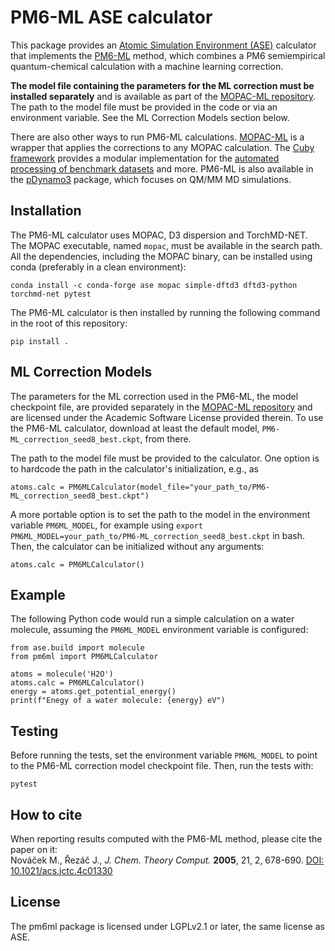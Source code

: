 PM6-ML ASE calculator
=====================

This package provides an [Atomic Simulation Environment (ASE)](https://wiki.fysik.dtu.dk/ase/index.html) calculator that implements the [PM6-ML](https://pubs.acs.org/doi/10.1021/acs.jctc.4c01330) method, which combines a PM6 semiempirical quantum-chemical calculation with a machine learning correction. 

**The model file containing the parameters for the ML correction must be installed separately** and is available as part of the [MOPAC-ML repository](https://github.com/Honza-R/mopac-ml). The path to the model file must be provided in the code or via an environment variable. See the ML Correction Models section below.

There are also other ways to run PM6-ML calculations. [MOPAC-ML](https://github.com/Honza-R/mopac-ml) is a wrapper that applies the corrections to any MOPAC calculation. The [Cuby framework](http://cuby4.molecular.cz/interface_torchmdnet.html) provides a modular implementation for the [automated processing of benchmark datasets](https://doi.org/10.1063/5.0203372) and more. PM6-ML is also available in the [pDynamo3](https://github.com/pdynamo/pDynamo3) package, which focuses on QM/MM MD simulations.

Installation
------------

The PM6-ML calculator uses MOPAC, D3 dispersion and TorchMD-NET. The MOPAC executable, named `mopac`, must be available in the search path. All the dependencies, including the MOPAC binary, can be installed using conda (preferably in a clean environment):
```
conda install -c conda-forge ase mopac simple-dftd3 dftd3-python torchmd-net pytest
```

The PM6-ML calculator is then installed by running the following command in the root of this repository:

```
pip install .
```

ML Correction Models
--------------------

The parameters for the ML correction used in the PM6-ML, the model checkpoint file, are provided separately in the [MOPAC-ML repository](https://github.com/Honza-R/mopac-ml) and are licensed under the Academic Software License provided therein. To use the PM6-ML calculator, download at least the default model, `PM6-ML_correction_seed8_best.ckpt`, from there.

The path to the model file must be provided to the calculator. One option is to hardcode the path in the calculator's initialization, e.g., as

```
atoms.calc = PM6MLCalculator(model_file="your_path_to/PM6-ML_correction_seed8_best.ckpt")
```

A more portable option is to set the path to the model in the environment variable `PM6ML_MODEL`, for example using `export PM6ML_MODEL=your_path_to/PM6-ML_correction_seed8_best.ckpt` in bash. Then,  the calculator can be initialized without any arguments:

```
atoms.calc = PM6MLCalculator()
```

Example
-------

The following Python code would run a simple calculation on a water molecule, assuming the `PM6ML_MODEL` environment variable is configured:

```
from ase.build import molecule
from pm6ml import PM6MLCalculator

atoms = molecule('H2O')
atoms.calc = PM6MLCalculator()
energy = atoms.get_potential_energy()
print(f"Enegy of a water molecule: {energy} eV")
```

Testing
-------

Before running the tests, set the environment variable `PM6ML_MODEL` to point to the PM6-ML correction model checkpoint file. Then, run the tests with:

```
pytest
```

How to cite
-----------

When reporting results computed with the PM6-ML method, please cite the paper on it:<br>
Nováček M., Řezáč J., *J. Chem. Theory Comput.* **2005**, 21, 2, 678-690. [DOI: 10.1021/acs.jctc.4c01330](https://doi.org/10.1021/acs.jctc.4c01330)

License
-------

The pm6ml package is licensed under LGPLv2.1 or later, the same license as ASE.
